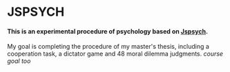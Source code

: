 # JSPSYCH
#### This is an experimental procedure of psychology based on [Jspsych](https://www.jspsych.org/v7/). 
My goal is completing the procedure of my master's thesis, including a cooperation task, a dictator game and 48 moral dilemma judgments. 
*course goal too*